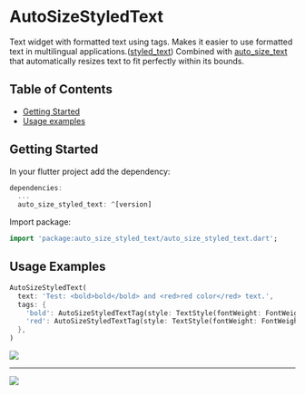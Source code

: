 # AutoSizeStyledText

Text widget with formatted text using tags. Makes it easier to use formatted text in multilingual applications.([styled_text](https://pub.dev/packages/styled_text)) Combined with [auto_size_text](https://pub.dev/packages/auto_size_text) that automatically resizes text to fit perfectly within its bounds.

## Table of Contents

- [Getting Started](#getting-Started)
- [Usage examples](#usage-examples)

## Getting Started

In your flutter project add the dependency:

```dart
dependencies:
  ...
  auto_size_styled_text: ^[version]
```

Import package:
```dart
import 'package:auto_size_styled_text/auto_size_styled_text.dart';
```

## Usage Examples

```dart
AutoSizeStyledText(
  text: 'Test: <bold>bold</bold> and <red>red color</red> text.',
  tags: {
    'bold': AutoSizeStyledTextTag(style: TextStyle(fontWeight: FontWeight.bold)),
    'red': AutoSizeStyledTextTag(style: TextStyle(fontWeight: FontWeight.bold, color: Colors.red)),
  },
)
```
![](https://github.com/andyduke/styled_text_package/raw/master/screenshots/2-bold-and-color.png)

---

![](https://raw.githubusercontent.com/leisim/auto_size_text/master/.github/art/maxlines_rich.gif)